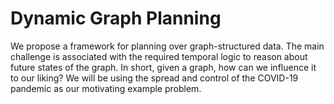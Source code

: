 # Dynamic Graph Planning

We propose a framework for planning over graph-structured data. The main challenge is associated with the required temporal logic to reason about future states of the graph.
In short, given a graph,  how can we influence it to our liking? We will be using the spread and control of the COVID-19 pandemic as our motivating example problem.
